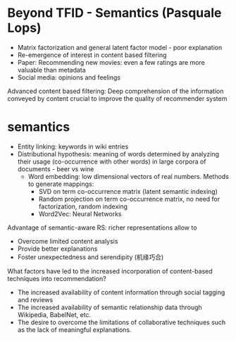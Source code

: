 # Beyond TFID - Semantics (Pasquale Lops) 

- Matrix factorization and general latent factor model - poor explanation 
- Re-emergence of interest in content based filtering 
- Paper: Recommending new movies: even a few ratings are more valuable than metadata
- Social media: opinions and feelings 


Advanced content based filtering: Deep comprehension of the information conveyed by content crucial to improve the quality of recommender system 
# semantics 
- Entity linking: keywords in wiki entries 
- Distributional hypothesis: meaning of words determined by analyzing their usage (co-occurrence with other words) in large corpora of documents - beer vs wine
  - Word embedding: low dimensional vectors of real numbers. Methods to generate mappings:
    - SVD on term co-occurrence matrix (latent semantic indexing)
    - Random projection on term co-occurrence matrix, no need for factorization, random indexing 
    - Word2Vec: Neural Networks 


Advantage of semantic-aware RS: richer representations allow to 
- Overcome limited content analysis
- Provide better explanations 
- Foster unexpectedness and serendipity (机缘巧合)


What factors have led to the increased incorporation of content-based techniques into recommendation?
- The increased availability of content information through social tagging and reviews
- The increased availability of semantic relationship data through Wikipedia, BabelNet, etc.
- The desire to overcome the limitations of collaborative techniques such as the lack of meaningful explanations.

 
